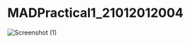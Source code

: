 # MADPractical1_21012012004
![Screenshot (1)](https://user-images.githubusercontent.com/110705703/183231824-087782fb-4ab1-403c-acd3-25a417d6900e.png)

